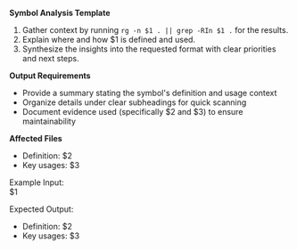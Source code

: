 <!-- 
$1 = Symbol name (e.g., "HttpClient")
$2 = Definition location (e.g., "src/network/httpClient.ts line 42")
$3 = Key usage paths (e.g., "services/userService.ts, hooks/useRequest.ts")
-->
**Symbol Analysis Template**

1. Gather context by running `rg -n $1 . || grep -RIn $1 .` for the results.
2. Explain where and how $1 is defined and used.
3. Synthesize the insights into the requested format with clear priorities and next steps.

**Output Requirements**  
- Provide a summary stating the symbol's definition and usage context
- Organize details under clear subheadings for quick scanning
- Document evidence used (specifically $2 and $3) to ensure maintainability

**Affected Files**  
- Definition: $2
- Key usages: $3

Example Input:  
$1

Expected Output:  
- Definition: $2
- Key usages: $3
